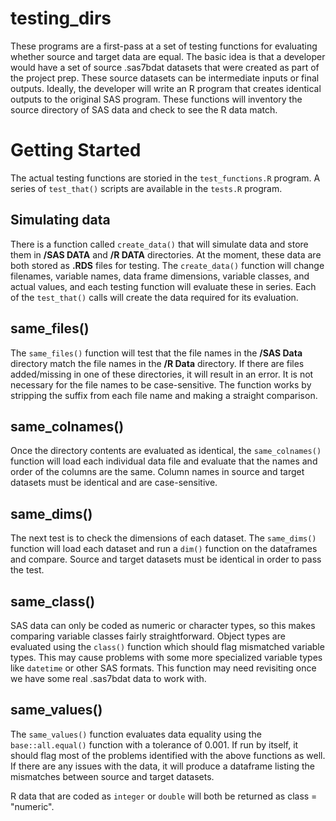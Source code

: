# testing_dirs

These programs are a first-pass at a set of testing functions for evaluating whether source and target data are equal.  The basic idea is that a developer would have a set of source .sas7bdat datasets that were created as part of the project prep.  These source datasets can be intermediate inputs or final outputs.  Ideally, the developer will write an R program that creates identical outputs to the original SAS program.  These functions will inventory the source directory of SAS data and check to see the R data match.

# Getting Started

The actual testing functions are storied in the `test_functions.R` program.  A series of `test_that()` scripts are available in the `tests.R` program.  

## Simulating data

There is a function called `create_data()` that will simulate data and store them in **/SAS DATA** and **/R DATA** directories.  At the moment, these data are both stored as **.RDS** files for testing.  The `create_data()` function will change filenames, variable names, data frame dimensions, variable classes, and actual values, and each testing function will evaluate these in series.  Each of the `test_that()` calls will create the data required for its evaluation.

## same_files()

The `same_files()` function will test that the file names in the **/SAS Data** directory match the file names in the **/R Data** directory.  If there are files added/missing in one of these directories, it will result in an error.  It is not necessary for the file names to be case-sensitive. The function works by stripping the suffix from each file name and making a straight comparison.

## same_colnames()

Once the directory contents are evaluated as identical, the `same_colnames()` function will load each individual data file and evaluate that the names and order of the columns are the same.  Column names in source and target datasets must be identical and are case-sensitive.

## same_dims()

The next test is to check the dimensions of each dataset.  The `same_dims()` function will load each dataset and run a `dim()` function on the dataframes and compare.  Source and target datasets must be identical in order to pass the test.

## same_class()

SAS data can only be coded as numeric or character types, so this makes comparing variable classes fairly straightforward.  Object types are evaluated using the `class()` function which should flag mismatched variable types.  This may cause problems with some more specialized variable types like `datetime` or other SAS formats.  This function may need revisiting once we have some real .sas7bdat data to work with.  

## same_values()

The `same_values()` function evaluates data equality using the `base::all.equal()` function with a tolerance of 0.001.  If run by itself, it should flag most of the problems identified with the above functions as well.  If there are any issues with the data, it will produce a dataframe listing the mismatches between source and target datasets.




R data that are coded as `integer` or `double` will both be returned as class = "numeric".  